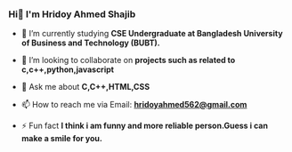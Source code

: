 ### Hi👋 I'm Hridoy Ahmed Shajib


- 🌱 I’m currently studying **CSE Undergraduate at Bangladesh University of Business and Technology (BUBT).**

- 👯 I’m looking to collaborate on **projects such as related to c,c++,python,javascript**

- 💬 Ask me about **C,C++,HTML,CSS**

- 📫 How to reach me via Email: **hridoyahmed562@gmail.com**

- ⚡ Fun fact **I think i am funny and more reliable person.Guess i can make a smile for you.**
